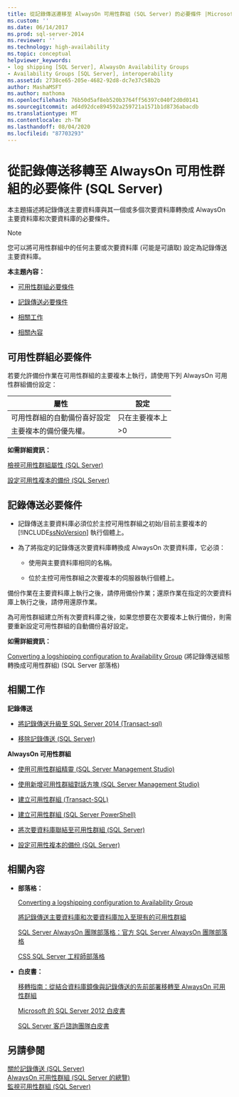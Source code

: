 ```yaml
---
title: 從記錄傳送遷移至 AlwaysOn 可用性群組 (SQL Server) 的必要條件 |Microsoft Docs
ms.custom: ''
ms.date: 06/14/2017
ms.prod: sql-server-2014
ms.reviewer: ''
ms.technology: high-availability
ms.topic: conceptual
helpviewer_keywords:
- log shipping [SQL Server], AlwaysOn Availability Groups
- Availability Groups [SQL Server], interoperability
ms.assetid: 2738ce65-205e-4682-92d8-dc7e37c58b2b
author: MashaMSFT
ms.author: mathoma
ms.openlocfilehash: 76b50d5af8eb520b3764ff56397c040f2d0d0141
ms.sourcegitcommit: ad4d92dce894592a259721a1571b1d8736abacdb
ms.translationtype: MT
ms.contentlocale: zh-TW
ms.lasthandoff: 08/04/2020
ms.locfileid: "87703293"
---
```

# <a name="prerequisites-for-migrating-from-log-shipping-to-alwayson-availability-groups-sql-server"></a>從記錄傳送移轉至 AlwaysOn 可用性群組的必要條件 (SQL Server)
  本主題描述將記錄傳送主要資料庫與其一個或多個次要資料庫轉換成 AlwaysOn 主要資料庫和次要資料庫的必要條件。  
  
> [!NOTE]  
>  您可以將可用性群組中的任何主要或次要資料庫 (可能是可讀取) 設定為記錄傳送主要資料庫。  
  
 **本主題內容：**  
  
-   [可用性群組必要條件](#AGPrereqsRealAddress)  
  
-   [記錄傳送必要條件](#LogShipPrereqs)  
  
-   [相關工作](#RelatedTasks)  
  
-   [相關內容](#RelatedContent)  
  
##  <a name="availability-group-prerequisites"></a><a name="AGPrereqsRealAddress"></a>可用性群組必要條件  
 若要允許備份作業在可用性群組的主要複本上執行，請使用下列 AlwaysOn 可用性群組備份設定：  
  
|屬性|設定|  
|--------------|-------------|  
|可用性群組的自動備份喜好設定|只在主要複本上|  
|主要複本的備份優先權。|>0|  
  
 **如需詳細資訊：**  
  
 [檢視可用性群組屬性 &#40;SQL Server&#41;](view-availability-group-properties-sql-server.md)  
  
 [設定可用性複本的備份 &#40;SQL Server&#41;](configure-backup-on-availability-replicas-sql-server.md)  
  
##  <a name="log-shipping-prerequisites"></a><a name="LogShipPrereqs"></a> 記錄傳送必要條件  
  
-   記錄傳送主要資料庫必須位於主控可用性群組之初始/目前主要複本的 [!INCLUDE[ssNoVersion](../../../includes/ssnoversion-md.md)] 執行個體上。  
  
-   為了將指定的記錄傳送次要資料庫轉換成 AlwaysOn 次要資料庫，它必須：  
  
    -   使用與主要資料庫相同的名稱。  
  
    -   位於主控可用性群組之次要複本的伺服器執行個體上。  
  
 備份作業在主要資料庫上執行之後，請停用備份作業；還原作業在指定的次要資料庫上執行之後，請停用還原作業。  
  
 為可用性群組建立所有次要資料庫之後，如果您想要在次要複本上執行備份，則需要重新設定可用性群組的自動備份喜好設定。  
  
 **如需詳細資訊：**  
  
 [Converting a logshipping configuration to Availability Group](https://blogs.msdn.com/b/sqlalwayson/archive/2012/01/09/converting-a-logshipping-configuration-to-availability-group.aspx) (將記錄傳送組態轉換成可用性群組) (SQL Server 部落格)  
  
##  <a name="related-tasks"></a><a name="RelatedTasks"></a> 相關工作  
 **記錄傳送**  
  
-   [將記錄傳送升級至 SQL Server 2014 &#40;Transact-sql&#41;](../../log-shipping/upgrading-log-shipping-to-sql-server-2016-transact-sql.md)  
  
-   [移除記錄傳送 &#40;SQL Server&#41;](../../log-shipping/remove-log-shipping-sql-server.md)  
  
 **AlwaysOn 可用性群組**  
  
-   [使用可用性群組精靈 &#40;SQL Server Management Studio&#41;](use-the-availability-group-wizard-sql-server-management-studio.md)  
  
-   [使用新增可用性群組對話方塊 &#40;SQL Server Management Studio&#41;](use-the-new-availability-group-dialog-box-sql-server-management-studio.md)  
  
-   [建立可用性群組 &#40;Transact-SQL&#41;](create-an-availability-group-transact-sql.md)  
  
-   [建立可用性群組 &#40;SQL Server PowerShell&#41;](../../../powershell/sql-server-powershell.md)  
  
-   [將次要資料庫聯結至可用性群組 &#40;SQL Server&#41;](join-a-secondary-database-to-an-availability-group-sql-server.md)  
  
-   [設定可用性複本的備份 &#40;SQL Server&#41;](configure-backup-on-availability-replicas-sql-server.md)  
  
##  <a name="related-content"></a><a name="RelatedContent"></a> 相關內容  
  
-   **部落格：**  
  
     [Converting a logshipping configuration to Availability Group](https://docs.microsoft.com/archive/blogs/sqlalwayson/converting-a-logshipping-configuration-to-availability-group)  
  
     [將記錄傳送主要資料庫和次要資料庫加入至現有的可用性群組](https://docs.microsoft.com/archive/blogs/sqlalwayson/add-a-log-shipping-primary-database-and-secondary-databases-to-an-existing-availability-group)  
  
     [SQL Server AlwaysOn 團隊部落格：官方 SQL Server AlwaysOn 團隊部落格](https://docs.microsoft.com/archive/blogs/sqlalwayson/)  
  
     [CSS SQL Server 工程師部落格](https://blogs.msdn.com/b/psssql/)  
  
-   **白皮書：**  
  
     [移轉指南：從結合資料庫鏡像與記錄傳送的先前部署移轉至 AlwaysOn 可用性群組](https://msdn.microsoft.com/library/jj635217)  
  
     [Microsoft 的 SQL Server 2012 白皮書](https://msdn.microsoft.com/library/hh403491.aspx)  
  
     [SQL Server 客戶諮詢團隊白皮書](http://sqlcat.com/)  
  
## <a name="see-also"></a>另請參閱  
 [關於記錄傳送 &#40;SQL Server&#41;](../../log-shipping/about-log-shipping-sql-server.md)   
 [AlwaysOn 可用性群組 &#40;SQL Server 的總覽&#41;](overview-of-always-on-availability-groups-sql-server.md)   
 [監視可用性群組 &#40;SQL Server&#41;](monitoring-of-availability-groups-sql-server.md)  
  
  
